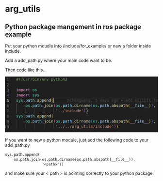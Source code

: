 # arg_utils
## Python package mangement in ros package example
Put your python moudle into /include/for_example/ or new a folder inside include.

Add a add_path.py where your main code want to be.

Then code like this...

<img src="./image/add_path_example.png"/>

If you want to new a python module, just add the following code to your add_path.py
```
sys.path.append(
    os.path.join(os.path.dirname(os.path.abspath(__file__)),
                 '<path>'))
```
and make sure your < path > is pointing correctly to your python package.
